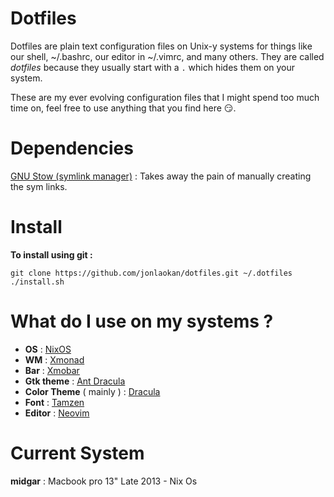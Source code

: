 # Dotfiles

Dotfiles are plain text configuration files on Unix-y systems for things like our shell, ~/.bashrc, our editor in ~/.vimrc, and many others. 
They are called *dotfiles* because they usually start with a `.` which hides them on your system.

These are my ever evolving configuration files that I might spend too much time on, feel free to use anything that you find here :smirk:.

# Dependencies

[GNU Stow (symlink manager)](https://www.gnu.org/software/stow/)  : Takes away the pain of manually creating the sym links.

# Install

 **To install using git :**
 
 ```
 git clone https://github.com/jonlaokan/dotfiles.git ~/.dotfiles
 ./install.sh
 ```
 

# What do I use on my systems ?

* **OS** : [NixOS](https://nixos.org/)
* **WM** : [Xmonad](https://xmonad.org/)
* **Bar** : [Xmobar](https://hackage.haskell.org/package/xmobar)
* **Gtk theme** : [Ant Dracula](https://github.com/EliverLara/Ant-Dracula)
* **Color Theme** ( mainly ) : [Dracula](https://draculatheme.com/terminal/)
* **Font** : [Tamzen](https://github.com/sunaku/tamzen-font)
* **Editor** : [Neovim](https://neovim.io/)

# Current System

**midgar** : Macbook pro 13" Late 2013 - Nix Os
